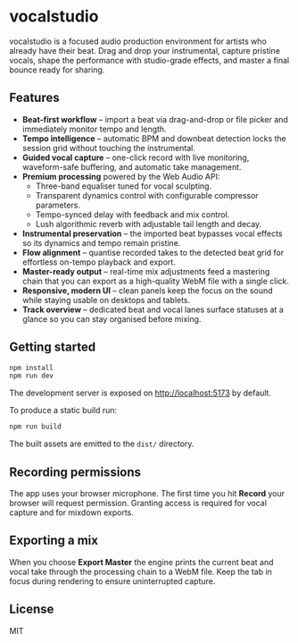 # vocalstudio

vocalstudio is a focused audio production environment for artists who already have their beat. Drag and drop your instrumental, capture pristine vocals, shape the performance with studio-grade effects, and master a final bounce ready for sharing.

## Features

- **Beat-first workflow** – import a beat via drag-and-drop or file picker and immediately monitor tempo and length.
- **Tempo intelligence** – automatic BPM and downbeat detection locks the session grid without touching the instrumental.
- **Guided vocal capture** – one-click record with live monitoring, waveform-safe buffering, and automatic take management.
- **Premium processing** powered by the Web Audio API:
  - Three-band equaliser tuned for vocal sculpting.
  - Transparent dynamics control with configurable compressor parameters.
  - Tempo-synced delay with feedback and mix control.
  - Lush algorithmic reverb with adjustable tail length and decay.
- **Instrumental preservation** – the imported beat bypasses vocal effects so its dynamics and tempo remain pristine.
- **Flow alignment** – quantise recorded takes to the detected beat grid for effortless on-tempo playback and export.
- **Master-ready output** – real-time mix adjustments feed a mastering chain that you can export as a high-quality WebM file with a single click.
- **Responsive, modern UI** – clean panels keep the focus on the sound while staying usable on desktops and tablets.
- **Track overview** – dedicated beat and vocal lanes surface statuses at a glance so you can stay organised before mixing.

## Getting started

```bash
npm install
npm run dev
```

The development server is exposed on <http://localhost:5173> by default.

To produce a static build run:

```bash
npm run build
```

The built assets are emitted to the `dist/` directory.

## Recording permissions

The app uses your browser microphone. The first time you hit **Record** your browser will request permission. Granting access is required for vocal capture and for mixdown exports.

## Exporting a mix

When you choose **Export Master** the engine prints the current beat and vocal take through the processing chain to a WebM file. Keep the tab in focus during rendering to ensure uninterrupted capture.

## License

MIT
